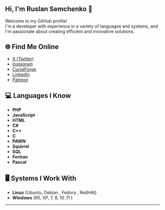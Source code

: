 ## Hi, I'm Ruslan Semchenko 👋

Welcome to my GitHub profile!  
I'm a developer with experience in a variety of languages and systems, and I'm passionate about creating efficient and innovative solutions.

## 🌐 Find Me Online

- [X (Twitter)](https://x.com/Uncleruc1)
- [Instagram](https://instagram.com/unclerusyt)
- [CurseForge](https://www.curseforge.com/members/ruslansem)
- [LinkedIn](https://www.linkedin.com/in/ruslan-semchenko/)
- [Patreon](https://www.patreon.com/c/ruslansemchenko)

## 💻 Languages I Know

- **PHP**
- **JavaScript**
- **HTML**
- **C#**
- **C++**
- **C**
- **PAWN**
- **Squirrel**
- **SQL**
- **Fortran**
- **Pascal**

## 🖥️ Systems I Work With

- **Linux** (Ubuntu, Debian , Fedora , RedHAt)
- **Windows** (95, XP, 7, 8, 10 ,11 )

---
